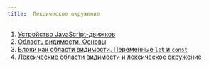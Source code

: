 ```yaml
---
title:  Лексическое окружение
---
```


1. [Устройство JavaScript-движков](/docs/lexical_environment/js_engines.html)
2. [Область видимости. Основы](/docs/lexical_environment/scope_fundamentals.html)
3. [Блоки как области видимости. Переменные `let` и `const`](/docs/lexical_environment/block_scope.html)
4. [Лексические области видимости и лексическое окружение](/docs/lexical_environment/lex_env.html)
